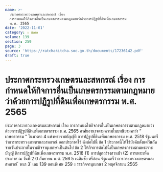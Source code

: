 ```yaml
---
name: >-
  ประกาศกระทรวงเกษตรและสหกรณ์ เรื่อง
  การกำหนดให้กิจการอื่นเป็นเกษตรกรรมตามกฎหมายว่าด้วยการปฏิรูปที่ดินเพื่อเกษตรกรรม
  พ.ศ. 2565
date: '2022-11-01'
category: ง พิเศษ
volume: 139
section: 259
page: 3
source: 'https://ratchakitcha.soc.go.th/documents/17236142.pdf'
draft: true
---
```


# ประกาศกระทรวงเกษตรและสหกรณ์ เรื่อง การกำหนดให้กิจการอื่นเป็นเกษตรกรรมตามกฎหมายว่าด้วยการปฏิรูปที่ดินเพื่อเกษตรกรรม พ.ศ. 2565

ประกาศกระทรวงเกษตรและสหกรณ์ เรื่อง การกาหนดให้กิจการอื่นเป็นเกษตรกรรมตามกฎหมายว่าด้วยการปฏิรูปที่ดินเพื่อเกษตรกรรม พ.ศ. 2565 อาศัยอานาจตามความในบทนิยามคาว่า “ เกษตรกรรม ” ในมาตรา 4 แห่งพระราชบัญญัติ การปฏิรูปที่ดินเพื่อเกษตรกรรม พ.ศ. 2518 รัฐมนตรีว่าการกระทรวงเกษตรและสหกรณ์ ออกประกาศไว้ ดังต่อไปนี้ ข้อ 1 ประกาศนี้ให้ใช้บังคับตั้งแต่วันถัดจากวันประกาศในราชกิจจานุเบกษาเป็นต้นไป ข้อ 2 ให้กิจการต่อไปนี้เป็นเกษตรกรรมตามพระราชบัญญั ติการปฏิรูปที่ดินเพื่อเกษตรกรรม พ.ศ. 2518 (1) การปลูกสร้างสวนป่า (2) การเพาะเห็ด ประกาศ ณ วันที่ 2 0 กันยายน พ.ศ. 256 5 เฉลิมชัย ศรีอ่อน รัฐมนตรีว่าการกระทรวงเกษตรและสหกรณ์ ้ หนา 3 ่ เลม 139 ตอนพิเศษ 259 ง ราชกิจจานุเบกษา 2 พฤศจิกายน 2565
